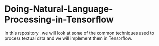 # Doing-Natural-Language-Processing-in-Tensorflow
In this repository , we will look at some of the common techniques used to process textual data and we will implement them in 
Tensorflow. 
